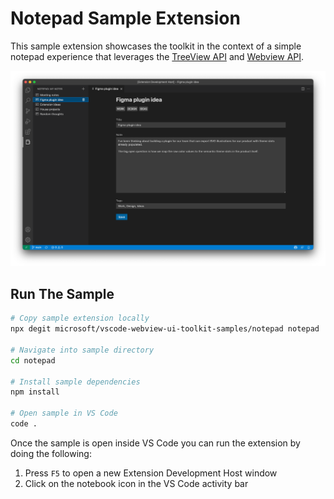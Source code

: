 # Notepad Sample Extension

This sample extension showcases the toolkit in the context of a simple notepad experience that leverages the [TreeView API](https://code.visualstudio.com/api/extension-guides/tree-view) and [Webview API](https://code.visualstudio.com/api/extension-guides/webview).

![A screenshot of the sample extension.](./assets/notepad-screenshot.png)

## Run The Sample

```bash
# Copy sample extension locally
npx degit microsoft/vscode-webview-ui-toolkit-samples/notepad notepad

# Navigate into sample directory
cd notepad

# Install sample dependencies
npm install

# Open sample in VS Code
code .
```

Once the sample is open inside VS Code you can run the extension by doing the following:

1. Press `F5` to open a new Extension Development Host window
2. Click on the notebook icon in the VS Code activity bar
